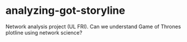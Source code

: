 # analyzing-got-storyline
Network analysis project (UL FRI). Can we understand Game of Thrones plotline using network science?
